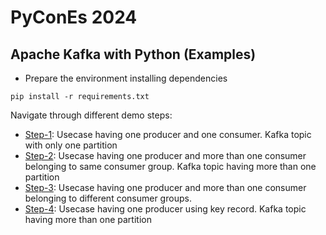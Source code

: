 # PyConEs 2024

## Apache Kafka with Python (Examples)

* Prepare the environment installing dependencies

```
pip install -r requirements.txt
```

Navigate through different demo steps:

* [Step-1](step-1): Usecase having one producer and one consumer. Kafka topic with only one partition
* [Step-2](step-2): Usecase having one producer and more than one consumer belonging to same consumer group. Kafka topic having more than one partition
* [Step-3](step-3): Usecase having one producer and more than one consumer belonging to different consumer groups.
* [Step-4](step-3): Usecase having one producer using key record. Kafka topic having more than one partition
